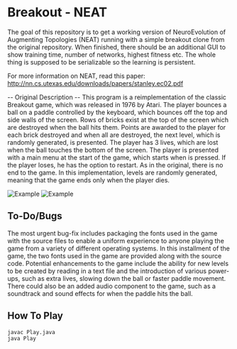 Breakout - NEAT
========

The goal of this repository is to get a working version of NeuroEvolution of Augmenting Topologies (NEAT) running with a simple breakout clone from the original repository.
When finished, there should be an additional GUI to show training time, number of networks, highest fitness etc.
The whole thing is supposed to be serializable so the learning is persistent.

For more information on NEAT, read this paper: http://nn.cs.utexas.edu/downloads/papers/stanley.ec02.pdf

-- Original Description --
This program is a reimplementation of the classic Breakout game, which was released in 1976 by Atari. The player bounces a ball on a paddle controlled by the keyboard, which bounces off the top and side walls of the screen. Rows of bricks exist at the top of the screen which are destroyed when the ball hits them. Points are awarded to the player for each brick destroyed and when all are destroyed, the next level, which is randomly generated, is presented. The player has 3 lives, which are lost when the ball touches the bottom of the screen. 
The player is presented with a main menu at the start of the game, which starts when <SPACE> is pressed. If the player loses, he has the option to restart. As in the original, there is no end to the game. In this implementation, levels are randomly generated, meaning that the game ends only when the player dies.

![Example](https://raw.github.com/zacoppotamus/Breakout/master/Screenshot%202.png) ![Example](https://raw.github.com/zacoppotamus/Breakout/master/Screenshot%201.png)


To-Do/Bugs
---

The most urgent bug-fix includes packaging the fonts used in the game with the source files to enable a uniform experience to anyone playing the game from a variety of different operating systems. In this installment of the game, the two fonts used in the game are provided along with the source code.
Potential enhancements to the game include the ability for new levels to be created by reading in a text file and the introduction of various power-ups, such as extra lives, slowing down the ball or faster paddle movement. There could also be an added audio component to the game, such as a soundtrack and sound effects for when the paddle hits the ball.

How To Play
---
```
javac Play.java
java Play
```
